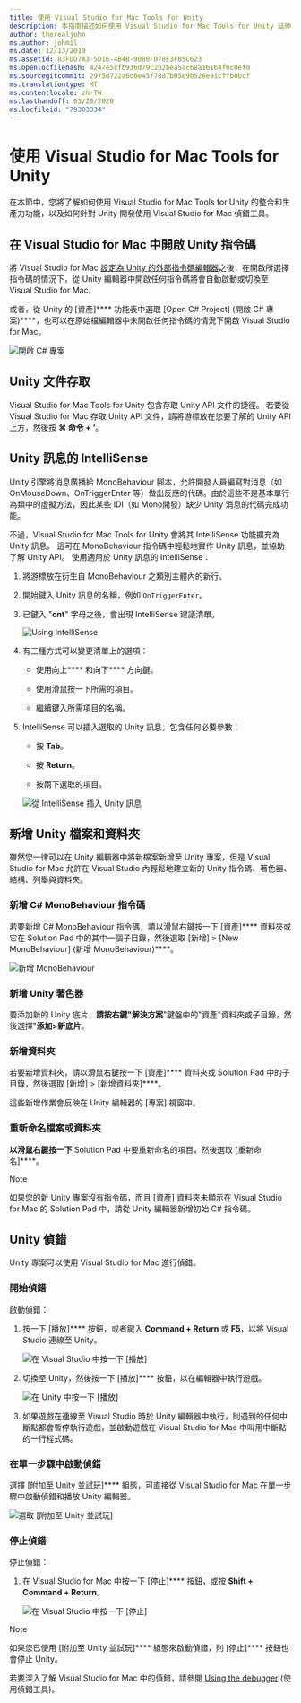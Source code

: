 ```yaml
---
title: 使用 Visual Studio for Mac Tools for Unity
description: 本指南描述如何使用 Visual Studio for Mac Tools for Unity 延伸模組
author: therealjohn
ms.author: johmil
ms.date: 12/13/2019
ms.assetid: 83FDD7A3-5D16-4B4B-9080-078E3FB5C623
ms.openlocfilehash: 4247e5cfb936d79c2b2bea5ac68a16164f0c0ef0
ms.sourcegitcommit: 2975d722a6d6e45f7887b05e9b526e91cffb0bcf
ms.translationtype: MT
ms.contentlocale: zh-TW
ms.lasthandoff: 03/20/2020
ms.locfileid: "79303334"
---
```

# <a name="using-visual-studio-for-mac-tools-for-unity"></a>使用 Visual Studio for Mac Tools for Unity

在本節中，您將了解如何使用 Visual Studio for Mac Tools for Unity 的整合和生產力功能，以及如何針對 Unity 開發使用 Visual Studio for Mac 偵錯工具。

## <a name="opening-unity-scripts-in-visual-studio-for-mac"></a>在 Visual Studio for Mac 中開啟 Unity 指令碼

將 Visual Studio for Mac [設定為 Unity 的外部指令碼編輯器](setup-vsmac-tools-unity.md#configure-unity-for-use-with-visual-studio-for-mac)之後，在開啟所選擇指令碼的情況下，從 Unity 編輯器中開啟任何指令碼將會自動啟動或切換至 Visual Studio for Mac。

或者，從 Unity 的 [資產]**** 功能表中選取 [Open C# Project] (開啟 C# 專案)****，也可以在原始檔編輯器中未開啟任何指令碼的情況下開啟 Visual Studio for Mac。

![開啟 C# 專案](media/using-vsmac-tools-unity-image1.png)

## <a name="unity-documentation-access"></a>Unity 文件存取

Visual Studio for Mac Tools for Unity 包含存取 Unity API 文件的捷徑。 若要從 Visual Studio for Mac 存取 Unity API 文件，請將游標放在您要了解的 Unity API 上方，然後按 **⌘ 命令 + ‘**。

## <a name="intellisense-for-unity-messages"></a>Unity 訊息的 IntelliSense
Unity 引擎將消息廣播給 MonoBehaviour 腳本，允許開發人員編寫對消息（如 OnMouseDown、OnTriggerEnter 等）做出反應的代碼。由於這些不是基本單行為類中的虛擬方法，因此某些 IDI（如 Mono開發）缺少 Unity 消息的代碼完成功能。

不過，Visual Studio for Mac Tools for Unity 會將其 IntelliSense 功能擴充為 Unity 訊息。 這可在 MonoBehaviour 指令碼中輕鬆地實作 Unity 訊息，並協助了解 Unity API。 使用適用於 Unity 訊息的 IntelliSense：

1. 將游標放在衍生自 MonoBehaviour 之類別主體內的新行。

2. 開始鍵入 Unity 訊息的名稱，例如 `OnTriggerEnter`。

3. 已鍵入 "**ont**" 字母之後，會出現 IntelliSense 建議清單。

   ![Using IntelliSense](media/using-vsmac-tools-unity-image2.png)

4. 有三種方式可以變更清單上的選項：

   * 使用向上**** 和向下**** 方向鍵。

   * 使用滑鼠按一下所需的項目。

   * 繼續鍵入所需項目的名稱。

5. IntelliSense 可以插入選取的 Unity 訊息，包含任何必要參數：

   * 按 **Tab**。

   * 按 **Return**。

   * 按兩下選取的項目。

   ![從 IntelliSense 插入 Unity 訊息](media/using-vsmac-tools-unity-image3.png)

## <a name="adding-new-unity-files-and-folders"></a>新增 Unity 檔案和資料夾

雖然您一律可以在 Unity 編輯器中將新檔案新增至 Unity 專案，但是 Visual Studio for Mac 允許在 Visual Studio 內輕鬆地建立新的 Unity 指令碼、著色器、結構、列舉與資料夾。

### <a name="add-a-new-c-monobehaviour-script"></a>新增 C# MonoBehaviour 指令碼

若要新增 C# MonoBehaviour 指令碼，請以滑鼠右鍵按一下 [資產]**** 資料夾或它在 Solution Pad 中的其中一個子目錄，然後選取 [新增] > [New MonoBehaviour] (新增 MonoBehaviour)****。

![新增 MonoBehaviour](media/using-vsmac-tools-unity-image4.png)

### <a name="add-a-new-unity-shader"></a>新增 Unity 著色器

要添加新的 Unity 底片，**請按右鍵"解決方案**"鍵盤中的"資產"資料夾或子目錄，然後選擇"**添加>新底片**。

### <a name="add-a-new-folder"></a>新增資料夾

若要新增資料夾，請以滑鼠右鍵按一下 [資產]**** 資料夾或 Solution Pad 中的子目錄，然後選取 [新增] > [新增資料夾]****。

這些新增作業會反映在 Unity 編輯器的 [專案] 視窗中。

### <a name="to-rename-a-file-or-folder"></a>重新命名檔案或資料夾
**以滑鼠右鍵按一下** Solution Pad 中要重新命名的項目，然後選取 [重新命名]****。

> [!NOTE]
> 如果您的新 Unity 專案沒有指令碼，而且 [資產] 資料夾未顯示在 Visual Studio for Mac 的 Solution Pad 中，請從 Unity 編輯器新增初始 C# 指令碼。

## <a name="unity-debugging"></a>Unity 偵錯

Unity 專案可以使用 Visual Studio for Mac 進行偵錯。

### <a name="start-debugging"></a>開始偵錯

啟動偵錯：

1. 按一下 [播放]**** 按鈕，或者鍵入 **Command + Return** 或 **F5**，以將 Visual Studio 連線至 Unity。

   ![在 Visual Studio 中按一下 [播放]](media/using-vsmac-tools-unity-image5.png)

2. 切換至 Unity，然後按一下 [播放]**** 按鈕，以在編輯器中執行遊戲。

   ![在 Unity 中按一下 [播放]](media/using-vsmac-tools-unity-image6.png)

3. 如果遊戲在連線至 Visual Studio 時於 Unity 編輯器中執行，則遇到的任何中斷點都會暫停執行遊戲，並啟動遊戲在 Visual Studio for Mac 中叫用中斷點的一行程式碼。

### <a name="start-debugging-in-a-single-step"></a>在單一步驟中啟動偵錯

選擇 [附加至 Unity 並試玩]**** 組態，可直接從 Visual Studio for Mac 在單一步驟中啟動偵錯和播放 Unity 編輯器。

![選取 [附加至 Unity 並試玩]](media/using-vsmac-tools-unity-image8.png)

### <a name="stop-debugging"></a>停止偵錯

停止偵錯：

1. 在 Visual Studio for Mac 中按一下 [停止]**** 按鈕，或按 **Shift + Command + Return**。

   ![在 Visual Studio 中按一下 [停止]](media/using-vsmac-tools-unity-image7.png)

> [!NOTE]
> 如果您已使用 [附加至 Unity 並試玩]**** 組態來啟動偵錯，則 [停止]**** 按鈕也會停止 Unity。

若要深入了解 Visual Studio for Mac 中的偵錯，請參閱 [Using the debugger](debugging.md) (使用偵錯工具)。
